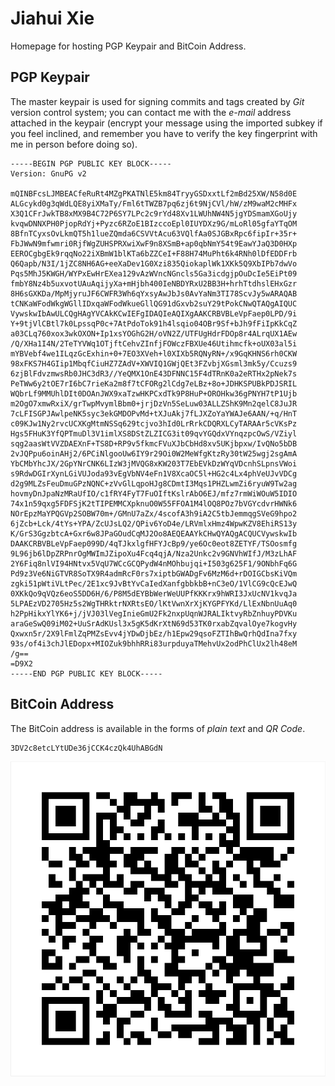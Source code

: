 # Jiahui Xie
Homepage for hosting PGP Keypair and BitCoin Address.

## PGP Keypair
The master keypair is used for signing commits and tags created
by *Git* version control system; you can contact me with the
*e-mail* address attached in the keypair (encrypt your message
using the imported subkey if you feel inclined, and remember you
have to verify the key fingerprint with me in person before
doing so).
```
-----BEGIN PGP PUBLIC KEY BLOCK-----
Version: GnuPG v2

mQINBFcsLJMBEACfeRuRt4MZgPKATNlE5km84TryyGSDxxtLf2mBd25XW/N58d0E
ALGcykd0g3qWdLQE8yiXMaTy/Fml6tTWZB7pq6zj6t9NjCVl/hW/zM9waM2cMHFx
X3Q1CFrJwkTB8xMX9B4C72P6SY7LPc2c9rYd48Xv1LWUhNW4N5jgYDSmamXGoUjy
kvqwDNNXPH0PjopRdYj+Pyzc6RZoE1BIzccoEpl0IUYDXz9G/mLoRl05gfaYTqOM
8BfnTCyxsOvLkmQT5h1lueZQmda6CSVVtAcu63VQlfAa0SJGBxRpc6fipIr+35r+
FbJWwN9mfwmri0RjfWgZUHSPRXwiXwF9n8XSmB+ap0qbNmY54t9EawYJaQ3D0HXp
EEROCgbgEk9rqqNo22iXBmW1blKTa6bZZCeI+F88H74MuPht6k4RNh0lDfEDDFrb
Q6Qapb/N3I/1jZC8NH6AG+eeXaDev1G0Xzi835QiokaplWk1XKk5Q9XbIPb7dwVo
Pqs5MhJ5KWGH/WYPxEwHrEXea129vAzWVncNGncls5Ga3icdgjpOuDcIe5EiPt09
fmbY8Nz4b5uxvotUAuAqijyXa+mHjbh400IeNBDYRxU2BB3H+hrhTtdhslEHxGzr
8H6sGXKDa/MpMjyruJF6CWFR3Wh6qYxsyAwJbJs0AvYaNm3TI78ScvJy5wARAQAB
tCNKaWFodWkgWGllIDxqaWFodWkueGllQG91dGxvb2suY29tPokCNwQTAQgAIQUC
VywskwIbAwULCQgHAgYVCAkKCwIEFgIDAQIeAQIXgAAKCRBVBLeVpFaep0LPD/9i
Y+9tjVlCBtl7k0LpssqP0c+7AtPdoTok91h4lsqio04OBr9Sf+bJh9fFiIpKkCqZ
a03CLq760xox3wkOXON+Ip1xsYOGhG2H/oVN2Z/UTFUgHdrFDOp8r4ALrqUX1AEw
/Q/XHa1I4N/2TeTYVWq1OTjftCehvZInfjFOWczFBXUe46Utihmcfk+oUX03al5i
mYBVebf4we1ILqzGcExhin+0+7EO3XVeh+l0XIXb5RQNyRN+/x9GqKHNS6rh0CKW
98xFKS7H4GIip1MbqfCiuHZ7ZAdV+XWVIQ1GWjQEt3FZvbjXGsml3mk5y/Ccuzs9
6zjBlFdvzmwsRb0JHC3dR3//YeQMX1OnE43DFNNC15F4dTRnK0a2eRTHx2pNek7s
PeTWw6y2tOE7rI6bC7rieKa2m8f7tCFORg2lCdg7eLBz+8o+JDHKSPUBkPDJSRIL
WQbrLf9MMUhlDIt0DOAnJWX9xaTzwHKPCxdTk9P8HuP+OROHkw36gPNYH7tP1Ujb
m2OgO7xmwRxiX/grTwpMvymlBbm0+jrjDzVn5SeLuw03ALLZShK9Mn2qelC8JuJR
7cLFISGPJAwlpeNK5syc3ekGMDOPvMd+tXJuAkj7fLJXZoYaYWAJe6AAN/+q/HnT
c09KJw1Ny2rvcUCXKgMtmNSSq629tcjvo3hId0LrRrkCDQRXLCyTARAAr5cVKsPz
Hgs5FHuK3YfQPTmuDl3V1imlXS8DStZLZICG3it09qvYGQdxVYnqzpcOwS/VZiyl
sqg2aasWtVVZDAEXnF+TS8D+RP9v5fkmcFVuXJbCbHd8xv5UKjbpxw/IvQNo5bDB
2vJQPpu6oinAHj2/6PCiNlgooUw6IY9r29Oi0W2MeWfgKtzRy30tW25wgj2sgAmA
YbCMbYhcJX/2GpYNrCNK6LIzW3jMVQG8xKW203T7EbEVkDzWYqVDcnhSLpnsVWoi
s9RdwDGIrXynLGiVUJoda93vEgVbNV4eFn1V8XcaOC5l+HG2c4Lx4phVeUJvVDCg
d2g9MLZsFeuDmuGPzNQNC+zVvGlLqpoHJg8CDmtI3Mqs1PHZLwmZi6ryuW9Tw2ag
hovmyDnJpaNzMRaUfIO/c1fRY4FyT7FuOIftKslrAbO6EJ/mfz7rmWiWOuW5IDIO
74x1n59qxg5FDFSjK2tTIPEMMCXpknuO0W55FFOA1M4lOQ8POz7bVGYcdvrHWNk6
NOrEpzMaYPQGVp2SOBW70m+/GMnU7aZx/4scofA3h9iA2C5tbJemmqgSVeG9hpo2
6jZcb+Lck/4tYs+YPA/ZcUJsLQ2/QPiv6YoD4e/LRVmlxHmz4WpwKZV8EhiRS13y
K/GrS3GgzbtcA+Gxr6w8JPaGOudCqMJ2Oo8AEQEAAYkCHwQYAQgACQUCVywskwIb
DAAKCRBVBLeVpFaep099D/4qTJkxlgfHFYJcBp9/ye6Oc0eot8ZETYF/TSOosmfg
9L96jb6lDpZRPnrOgMWImJZipoXu4Fcq4qjA/Nza2Unkc2v9GNVhWIfJ/M3zLhAF
2Y6Fiq8nlVI94HNtvx5VqU7WCcGCQPydW4nMOhbujqi+I503g625F1/9ONbhFq6G
Pd9z3Ve6NiGTVR8SoTX9R4admRcF0rs7xiptbGWADgFv6MzM6d+rDOIGCbsKiVQm
zgki51pWtiVLtPec/2E1xc9JvBtYvCaIedXanfgbbkbB+nC3eO/1VlCG9cQcEJwQ
0XKkQo9qVQz6eoS5DD6H/6/P8M5dEYBbWerWeUUPfKKKrx9hWRI3JxUcNV1kvqJa
5LPAEzVD2705Hz5s2WgTHRktrNXRtsEO/lKtVwnXrXjKYGPFYKd/LlExNbnUuAq0
h2PpHikxYlYK6+j/jVJ03lVegInieGmU2Fk2nxpUqnWJRALIktvyRbZnhuyPDVKu
araGeSwQ09iM02+UuSrAdKUsl3x5gK5dKrXtN69d53TK0rxabZqvalOye7kogvHy
Qxwxn5r/2X9lFmlZqPMZsEvv4jYDwDjbEz/h1Epw29qsoFZTIhBwQrhQdIna7fxy
93s/of4i3chJlEDopx+MIOZuk9bhhRRi83urpduyaTMehvUx2odPhClUx2lh48eM
/g==
=D9X2
-----END PGP PUBLIC KEY BLOCK-----
```

## BitCoin Address
The BitCoin address is available in the forms of *plain text*
and *QR Code*.
```
3DV2c8etcLYtUDe36jCCK4czQk4UhABGdN
```
![bitcoin-address-qr](images/bitcoin-address-qr.png)
